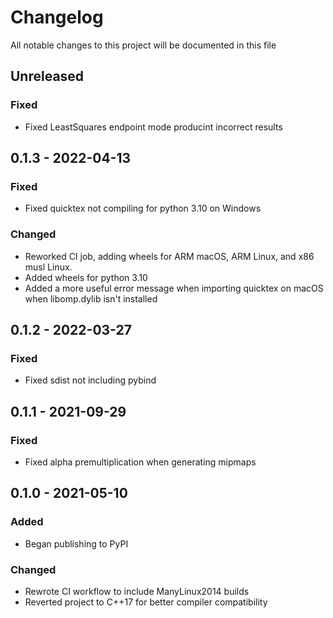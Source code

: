 # Changelog

All notable changes to this project will be documented in this file

## Unreleased

### Fixed

- Fixed LeastSquares endpoint mode producint incorrect results


## 0.1.3 - 2022-04-13

### Fixed

- Fixed quicktex not compiling for python 3.10 on Windows

### Changed

- Reworked CI job, adding wheels for ARM macOS, ARM Linux, and x86 musl Linux.
- Added wheels for python 3.10
- Added a more useful error message when importing quicktex on macOS when libomp.dylib isn't installed


## 0.1.2 - 2022-03-27

### Fixed

- Fixed sdist not including pybind


## 0.1.1 - 2021-09-29

### Fixed

- Fixed alpha premultiplication when generating mipmaps


## 0.1.0 - 2021-05-10

### Added

- Began publishing to PyPI

### Changed

- Rewrote CI workflow to include ManyLinux2014 builds
- Reverted project to C++17 for better compiler compatibility